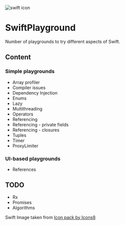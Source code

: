 ![swift icon](https://png.icons8.com/?id=24465&size=96 "Icon pack by Icons8")
# SwiftPlayground

Number of playgrounds to try different aspects of Swift.

## Content

### Simple playgrounds

* Array profiler
* Compiler issues
* Dependency Injection
* Enums
* Lazy
* Multithreading
* Operators
* Referencing
* Referencing - private fields
* Referencing - closures
* Tuples
* Timer
* ProxyLimiter

### UI-based playgrounds

* References

## TODO

* Rx
* Promises
* Algorithms

Swift Image taken from <a href="https://icons8.com">Icon pack by Icons8</a>

